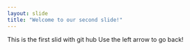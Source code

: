 ```yaml
---
layout: slide
title: "Welcome to our second slide!"
---
```

This is the first slid with git hub
Use the left arrow to go back!